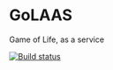 # GoLAAS
Game of Life, as a service

[![Build status](https://ci.appveyor.com/api/projects/status/raedew6nl6iitp0y?svg=true)](https://ci.appveyor.com/project/JackMatusiewicz/golaas)
